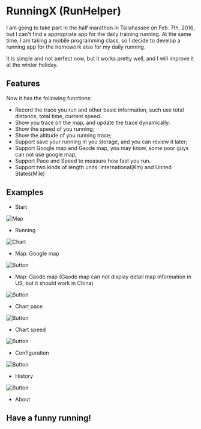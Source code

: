 # RunningX (RunHelper)

I am going to take part in the half marathon in Tallahassee on Feb. 7th, 2016, but I can't find a 
 appropriate app for the daily training running. At the same time, I am taking a mobile programming
 class, so I decide to develop a running app for the homework also for my daily running.
 
 It is simple and not perfect now, but it works pretty well, and I will improve it at the winter holiday.

## Features
Now it has the following functions:
- Record the trace you run and other basic information, such use total distance, total time, current speed.
- Show you trace on the map, and update the trace dynamically.
- Show the speed of you running;
- Show the altitude of you running trace;
- Support save your running in you storage, and you can review it later;
- Support Google map and Gaode map, you may know, some poor guys can not use google map;
- Support Pace and Speed to measure how fast you run.
- Support two kinds of length units: International(Km) and United States(Mile)

## Examples
- Start

![Map](https://raw.githubusercontent.com/zwChan/RunningX/master/resource/main-start.png)

- Running

![Chart](https://raw.githubusercontent.com/zwChan/RunningX/master/resource/main-running.png)

- Map: Google map

![Button](https://raw.githubusercontent.com/zwChan/RunningX/master/resource/map-gg.png)

- Map: Gaode map (Gaode map can not display detail map information in US, but it should work in China)

![Button](https://raw.githubusercontent.com/zwChan/RunningX/master/resource/map-gd.png)

- Chart pace

![Button](https://raw.githubusercontent.com/zwChan/RunningX/master/resource/chart-pace.png)

- Chart speed

![Button](https://raw.githubusercontent.com/zwChan/RunningX/master/resource/chart-speed.png)

- Configuration

![Button](https://raw.githubusercontent.com/zwChan/RunningX/master/resource/conf.png)

- History

![Button](https://raw.githubusercontent.com/zwChan/RunningX/master/resource/history.png)

- About



## Have a funny running!


